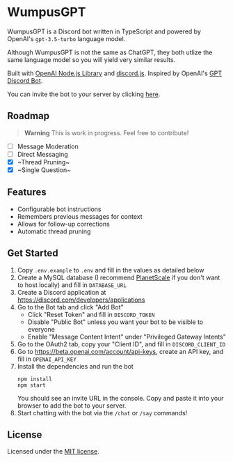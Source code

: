 # WumpusGPT

WumpusGPT is a Discord bot written in TypeScript and powered by OpenAI's `gpt-3.5-turbo` language model.

Although WumpusGPT is not the same as ChatGPT, they both utlize the same language model so you will yield very similar results.

Built with [OpenAI Node.js Library](https://github.com/openai/openai-node) and [discord.js](https://discord.js.org). Inspired by OpenAI's [GPT Discord Bot](https://github.com/openai/gpt-discord-bot).

You can invite the bot to your server by clicking [here](https://discord.com/api/oauth2/authorize?client_id=1054835849893793872&permissions=397284550656&scope=bot).

## Roadmap

> **Warning**
> This is work in progress. Feel free to contribute!

- [ ] Message Moderation
- [ ] Direct Messaging
- [x] ~Thread Pruning~
- [x] ~Single Question~

## Features

- Configurable bot instructions
- Remembers previous messages for context
- Allows for follow-up corrections
- Automatic thread pruning

## Get Started

1. Copy `.env.example` to `.env` and fill in the values as detailed below
1. Create a MySQL database (I recommend [PlanetScale](https://planetscale.com/) if you don't want to host locally) and fill in `DATABASE_URL`
1. Create a Discord application at https://discord.com/developers/applications
1. Go to the Bot tab and click "Add Bot"
    - Click "Reset Token" and fill in `DISCORD_TOKEN`
    - Disable "Public Bot" unless you want your bot to be visible to everyone
    - Enable "Message Content Intent" under "Privileged Gateway Intents"
1. Go to the OAuth2 tab, copy your "Client ID", and fill in `DISCORD_CLIENT_ID`
1. Go to https://beta.openai.com/account/api-keys, create an API key, and fill in `OPENAI_API_KEY`
1. Install the dependencies and run the bot
    ```
    npm install
    npm start
    ```
    You should see an invite URL in the console. Copy and paste it into your browser to add the bot to your server.
1. Start chatting with the bot via the `/chat` or `/say` commands!

## License

Licensed under the [MIT license](https://github.com/biscxit/wumpus-gpt/blob/main/LICENSE).
